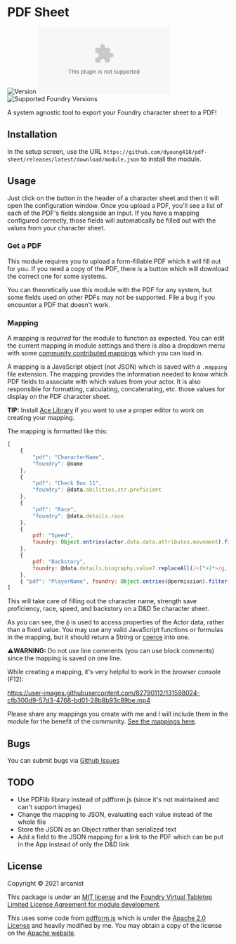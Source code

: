 # PDF Sheet

![Version](https://img.shields.io/github/v/tag/dyoung418/pdf-sheet?label=Version&style=flat-square&color=2577a1) ![Latest Release Download Count](https://img.shields.io/github/downloads/dyoung418/pdf-sheet/latest/module.zip?label=Downloads&style=flat-square&color=9b43a8) ![Supported Foundry Versions](https://img.shields.io/endpoint?url=https://foundryshields.com/version?url=https://raw.githubusercontent.com/dyoung418/pdf-sheet/main/module.json&style=flat-square&color=ff6400) 

A system agnostic tool to export your Foundry character sheet to a PDF!

## Installation

In the setup screen, use the URL `https://github.com/dyoung418/pdf-sheet/releases/latest/download/module.json` to install the module.

## Usage

Just click on the button in the header of a character sheet and then it will open the configuration window.
Once you upload a PDF, you'll see a list of each of the PDF's fields alongside an input.
If you have a mapping configured correctly, those fields will automatically be filled out with the values from your character sheet.

### Get a PDF

This module requires you to upload a form-fillable PDF which it will fill out for you. If you need a copy of the PDF, there is a button which will download the correct one for some systems.

You can theoretically use this module with the PDF for any system, but some fields used on other PDFs may not be supported. File a bug if you encounter a PDF that doesn't work.

### Mapping

A mapping is *required* for the module to function as expected. You can edit the current mapping in module settings and there is also a dropdown menu with some [community contributed mappings](https://github.com/arcanistzed/pdf-sheet/tree/main/mappings) which you can load in.

A mapping is a JavaScript object (not JSON) which is saved with a `.mapping` file extension. The mapping provides the information needed to know which PDF fields to associate with which values from your actor. It is also responsible for formatting, calculating, concatenating, etc. those values for display on the PDF character sheet.

**TIP:** Install [Ace Library](https://foundryvtt.com/packages/acelib) if you want to use a proper editor to work on creating your mapping.

The mapping is formatted like this:

```js
[
    {
        "pdf": "CharacterName",
        "foundry": @name
    },
    {
        "pdf": "Check Box 11",
        "foundry": @data.abilities.str.proficient
    },
    {
        "pdf": "Race",
        "foundry": @data.details.race
    },
    {
        pdf: "Speed",
        foundry: Object.entries(actor.data.data.attributes.movement).filter(val => val[1]).map(val => val[0] === "hover" ? Object.entries(actor.data.data.attributes.movement)[6][0] : "" + val[0] !== "units" && val[0] !== "hover" ? val.join(": ") + Object.entries(actor.data.data.attributes.movement)[5][1] : "").filter(String).join(", ")
    },
    {
        pdf: "Backstory",
        foundry: @data.details.biography.value?.replaceAll(/<[^>]*>/g, "").trim()
    },
    { "pdf": "PlayerName", foundry: Object.entries(@permission).filter(entry => entry[1] === 3).map(entry => entry[0]).map(id => !game.users.get(id)?.isGM ? game.users.get(id)?.name : null).filter(x => x).join(", ") }
]
```

This will take care of filling out the character name, strength save proficiency, race, speed, and backstory on a D&D 5e character sheet.

As you can see, the `@` is used to access properties of the Actor data, rather than a fixed value.
You may use any valid JavaScript functions or formulas in the mapping, but it should return a String or [coerce](https://developer.mozilla.org/en-US/docs/Glossary/Type_coercion) into one.

**⚠️WARNING:** Do not use line comments (you can use block comments) since the mapping is saved on one line.

While creating a mapping, it's very helpful to work in the browser console (F12):

https://user-images.githubusercontent.com/82790112/131598024-cfb300d9-57d3-4768-bd01-28b8b93c89be.mp4

Please share any mappings you create with me and I will include them in the module for the benefit of the community. [See the mappings here](https://github.com/dyoung418/pdf-sheet/blob/main/mappings/README.md).

## Bugs

You can submit bugs via [Github Issues](https://github.com/dyoung418/pdf-sheet/issues/new/choose) 

## TODO

- Use PDFlib library instead of pdfform.js (since it's not maintained and can't support images)
- Change the mapping to JSON, evaluating each value instead of the whole file
- Store the JSON as an Object rather than serialized text
- Add a field to the JSON mapping for a link to the PDF which can be put in the App instead of only the D&D link

## License

Copyright © 2021 arcanist

This package is under an [MIT license](LICENSE) and the [Foundry Virtual Tabletop Limited License Agreement for module development](https://foundryvtt.com/article/license/).

This uses some code from [pdfform.js](https://github.com/phihag/pdfform.js) which is under the [Apache 2.0 License](https://github.com/phihag/pdfform.js/blob/master/LICENSE) and heavily modified by me. You may obtain a copy of the license on the [Apache website](http://www.apache.org/licenses/LICENSE-2.0).
